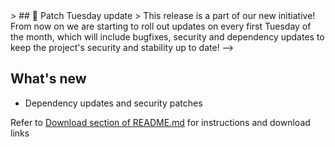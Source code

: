 <!-->> ## 🚀 Patch Tuesday update
> This release is a part of our new initiative!
From now on we are starting to roll out updates on every first Tuesday of the month, which will include bugfixes, security and dependency updates to keep the project's security and stability up to date!
-->
## What's new
- Dependency updates and security patches

Refer to [Download section of README.md](https://github.com/XFox111/PasswordGeneratorExtension#download) for instructions and download links
